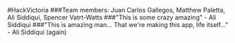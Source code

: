 #HackVictoria
###Team members: Juan Carlos Gallegos, Matthew Paletta, Ali Siddiqui, Spencer Vatrt-Watts
###"This is some crazy amazing" - Ali Siddiqui
###"This is amazing man... That we're making this app, life itself..." - Ali Siddiqui (again)
